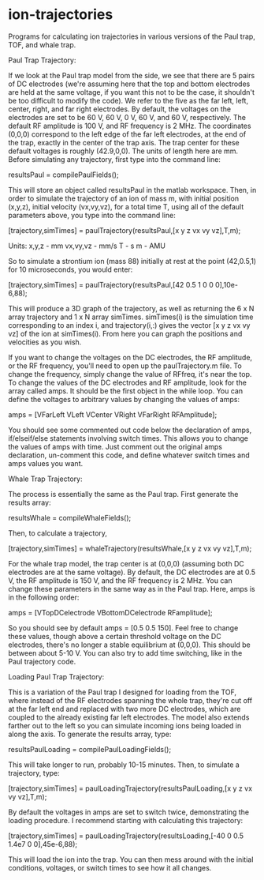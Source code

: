 # ion-trajectories
Programs for calculating ion trajectories in various versions of the Paul trap, TOF, and whale trap.

Paul Trap Trajectory:

If we look at the Paul trap model from the side, we see that there are 5 pairs of DC electrodes (we're assuming here that the top and bottom electrodes are held at the same voltage, if you want this not to be the case, it shouldn't be too difficult to modify the code). We refer to the five as the far left, left, center, right, and far right electrodes. By default, the voltages on the electrodes are set to be 60 V, 60 V, 0 V, 60 V, and 60 V, respectively. The default RF amplitude is 100 V, and RF frequency is 2 MHz. The coordinates (0,0,0) correspond to the left edge of the far left electrodes, at the end of the trap, exactly in the center of the trap axis.
The trap center for these default voltages is roughly (42.9,0,0). The units of length here are mm.
Before simulating any trajectory, first type into the command line:

resultsPaul = compilePaulFields();

This will store an object called resultsPaul in the matlab workspace.
Then, in order to simulate the trajectory of an ion of mass m, with initial position (x,y,z), initial velocity (vx,vy,vz), for a total time T, using all of the default parameters above, you type into the command line:

[trajectory,simTimes] = paulTrajectory(resultsPaul,[x y z vx vy vz],T,m);

Units:
  x,y,z - mm
  vx,vy,vz - mm/s
  T - s
  m - AMU

So to simulate a strontium ion (mass 88) initially at rest at the point (42,0.5,1) for 10 microseconds, you would enter:

[trajectory,simTimes] = paulTrajectory(resultsPaul,[42 0.5 1 0 0 0],10e-6,88);

This will produce a 3D graph of the trajectory, as well as returning the 6 x N array trajectory and 1 x N array simTimes. simTimes(i) is the simulation time corresponding to an index i, and trajectory(i,:) gives the vector [x y z vx vy vz] of the ion at simTimes(i). From here you can graph the positions and velocities as you wish.

If you want to change the voltages on the DC electrodes, the RF amplitude, or the RF frequency, you'll need to open up the paulTrajectory.m file. To change the frequency, simply change the value of RFfreq, it's near the top. To change the values of the DC electrodes and RF amplitude, look for the array called amps. It should be the first object in the while loop. You can define the voltages to arbitrary values by changing the values of amps:

amps = [VFarLeft VLeft VCenter VRight VFarRight RFAmplitude];

You should see some commented out code below the declaration of amps, if/elseif/else statements involving switch times. This allows you to change the values of amps with time. Just comment out the original amps declaration, un-comment this code, and define whatever switch times and amps values you want.


Whale Trap Trajectory:

The process is essentially the same as the Paul trap. First generate the results array:

resultsWhale = compileWhaleFields();

Then, to calculate a trajectory, 

[trajectory,simTimes] = whaleTrajectory(resultsWhale,[x y z vx vy vz],T,m);

For the whale trap model, the trap center is at (0,0,0) (assuming both DC electrodes are at the same voltage). By default, the DC electrodes are at 0.5 V, the RF amplitude is 150 V, and the RF frequency is 2 MHz. You can change these parameters in the same way as in the Paul trap. Here, amps is in the following order:

amps = [VTopDCelectrode VBottomDCelectrode RFamplitude];

So you should see by default amps = [0.5 0.5 150]. Feel free to change these values, though above a certain threshold voltage on the DC electrodes, there's no longer a stable equilibrium at (0,0,0). This should be between about 5-10 V. You can also try to add time switching, like in the Paul trajectory code.


Loading Paul Trap Trajectory:

This is a variation of the Paul trap I designed for loading from the TOF, where instead of the RF electrodes spanning the whole trap, they're cut off at the far left end and replaced with two more DC electrodes, which are coupled to the already existing far left electrodes. The model also extends farther out to the left so you can simulate incoming ions being loaded in along the axis. To generate the results array, type:

resultsPaulLoading = compilePaulLoadingFields();

This will take longer to run, probably 10-15 minutes. Then, to simulate a trajectory, type:

[trajectory,simTimes] = paulLoadingTrajectory(resultsPaulLoading,[x y z vx vy vz],T,m);

By default the voltages in amps are set to switch twice, demonstrating the loading procedure. I recommend starting with calculating this trajectory:

[trajectory,simTimes] = paulLoadingTrajectory(resultsLoading,[-40 0 0.5 1.4e7 0 0],45e-6,88);

This will load the ion into the trap. You can then mess around with the initial conditions, voltages, or switch times to see how it all changes.
